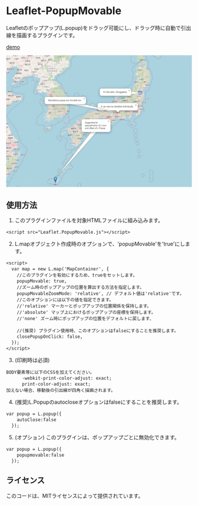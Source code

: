# Leaflet-PopupMovable
Leafletのポップアップ(L.popup)をドラッグ可能にし、ドラッグ時に自動で引出線を描画するプラグインです。

[demo](https://wrwrh.github.io/leaflet-popupmovable/Demo/index.html)

![demo image](./Demo/demo.jpg)

## 使用方法
1. このプラグインファイルを対象HTMLファイルに組み込みます。
```
<script src="Leaflet.PopupMovable.js"></script>
```
2. L.mapオブジェクト作成時のオプションで、'popupMovable'を'true'にします。
```
<script>
  var map = new L.map('MapContainer', {
    //このプラグインを有効にするため、trueをセットします。
    popupMovable: true,
    //ズーム時のポップアップの位置を算出する方法を指定します。
    popupMovableZoomMode: 'relative', // デフォルト値は'relative'です。
    //このオプションには以下の値を指定できます。
    //'relative' マーカーとポップアップの位置関係を保持します。
    //'absolute' マップ上におけるポップアップの座標を保持します。
    //'none' ズーム時にポップアップの位置をデフォルトに戻します、

    //(推奨) プラグイン使用時、このオプションはfalseにすることを推奨します。
    closePopupOnClick: false,
  });
</script>
```
3. (印刷時は必須)
```
BODY要素等に以下のCSSを加えてください。
      -webkit-print-color-adjust: exact;
      print-color-adjust: exact;
加えない場合、移動後の引出線が四角く描画されます。
```
4. (推奨)L.Popupのautocloseオプションはfalseにすることを推奨します。
```
var popup = L.popup({
    autoClose:false
  });
```
5. (オプション) このプラグインは、ポップアップごとに無効化できます。
```
var popup = L.popup({
    popupmovable:false
  });
```
## ライセンス
このコードは、MITライセンスによって提供されています。

